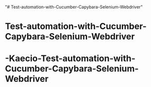 "# Test-automation-with-Cucumber-Capybara-Selenium-Webdriver" 
# Test-automation-with-Cucumber-Capybara-Selenium-Webdriver
# -Kaecio-Test-automation-with-Cucumber-Capybara-Selenium-Webdriver
